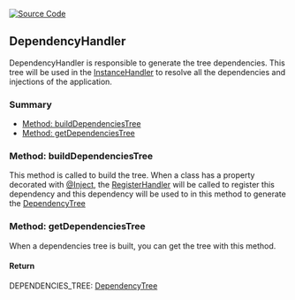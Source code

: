 [![Source Code](https://img.shields.io/badge/Source%20Code-black?logo=TypeScript&style=for-the-badge)](src/main/core/handler/dependency.handler.ts)

## DependencyHandler

DependencyHandler is responsible to generate the tree dependencies. This tree will be used in the [InstanceHandler](instance-handler.md)
to resolve all the dependencies and injections of the application.

### Summary

 - [ Method: buildDependenciesTree](#method-builddependenciestree)
 - [ Method: getDependenciesTree](#method-getdependenciestree)

### Method: buildDependenciesTree

This method is called to build the tree. When a class has a property decorated with [@Inject](documentation/the-way/core/decorator/core-decorators.md),
the [RegisterHandler](register-handler.md) will be called to register this dependency and this dependency will be used to in this method to generate the
[DependencyTree](documentation/the-way/core/shared/model/dependency-tree-model.md)

### Method: getDependenciesTree

When a dependencies tree is built, you can get the tree with this method.

#### Return

DEPENDENCIES_TREE: [DependencyTree](documentation/the-way/core/shared/model/dependency-tree-model.md)